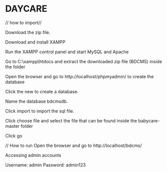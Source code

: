 # DAYCARE

// how to import//

Download the zip file.

Download and install XAMPP

Run the XAMPP control panel and start MySQL and Apache

Go to C:\xampp\htdocs and extract the downloaded zip file (BDCMS) inside the folder

Open the browser and go to http://localhost/phpmyadmin/ to create the database

Click the new to create a database.

Name the database bdcmsdb.

Click import to import the sql file.

Click choose file and select the file that can be found inside the babycare-master folder

Click go

// How to run
Open the browser and go to http://localhost/bdcms/

Accessing admin accounts

Username: admin
Password: admin123
